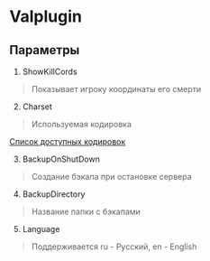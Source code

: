 # Valplugin
## Параметры
1. ShowKillCords
> Показывает игроку координаты его смерти
2. Charset
> Используемая кодировка

[Список доступных кодировок](https://docs.oracle.com/javase/8/docs/technotes/guides/intl/encoding.doc.html)

3. BackupOnShutDown
> Создание бэкапа при остановке сервера
4. BackupDirectory
> Название папки с бэкапами
5. Language
> Поддерживается ru - Русский, en - English